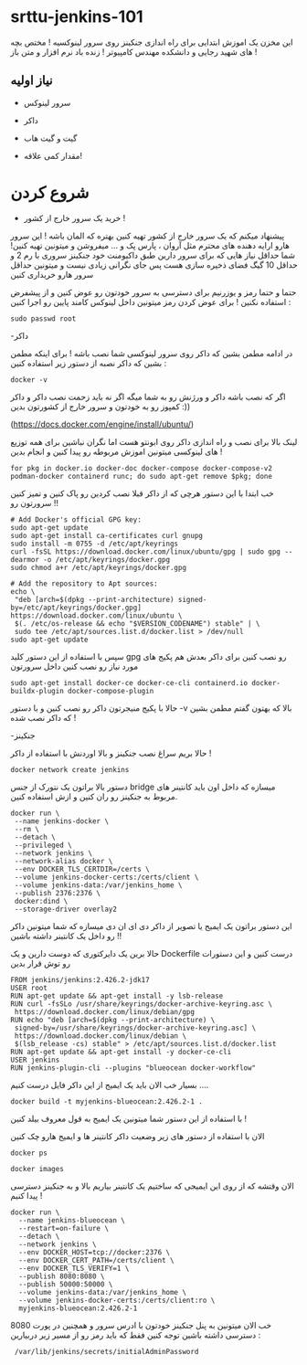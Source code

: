 # srttu-jenkins-101

این مخزن یک اموزش ابتدایی برای راه اندازی جنکینز روی سرور لینوکسیه ! مختص بچه های شهید رجایی و دانشکده مهندس کامپیوتر ! زنده باد نرم افزار و متن باز !

## نیاز اولیه
- سرور لینوکس

- داکر

- گیت و گیت هاب

- مقدار کمی علاقه!

# شروع کردن 
- خرید یک سرور خارج از کشور !
  
 پیشنهاد میکنم که یک سرور خارج از کشور تهیه کنین بهتره که المان باشه ! این سرور هارو ارایه دهنده های محترم مثل آروان ، پارس پک و ... میفروشن و میتونین تهیه کنین!
شما حداقل نیاز هایی که برای سرور دارین طبق داکیومنت خود جنکینز سروری با رم 2 و حداقل 10 گیگ فضای ذخیره سازی هست پس جای نگرانی زیادی نیست و میتونین حداقل سرور هارو خریداری کنین

 حتما و حتما رمز و یوزرنیم برای دسترسی به سرور خودتون رو عوض کنین و از پیشفرض استفاده نکنین ! برای عوض کردن رمز میتونین داخل لینوکس کامند پایین رو اجرا کنین : 
 ```shell
sudo passwd root
```

-داکر

در ادامه مطمن بشین که داکر روی سرور لینوکسی شما نصب باشه !  برای اینکه مطمن بشین که داکر نصبه از دستور زیر استفاده کنین : 
 ```shell
docker -v
```

اگر که نصب باشه داکر و ورژنش رو به شما میگه اگر نه باید زحمت نصب داکر و داکر کمپوز رو به خودتون و سرور خارج از کشورتون بدین :)) 

(https://docs.docker.com/engine/install/ubuntu/)

لینک بالا برای نصب و راه اندازی داکر روی ابونتو هست اما نگران نباشین برای همه توزیع های لینوکسی میتونین اموزش مربوطه رو پیدا کنین و انجام بدین !


 ```shell
for pkg in docker.io docker-doc docker-compose docker-compose-v2 podman-docker containerd runc; do sudo apt-get remove $pkg; done
```

خب ابتدا با این دستور هرچی که از داکر قبلا نصب کردین رو پاک کنین و تمیز کنین سرورتون رو !!


 ```shell
# Add Docker's official GPG key:
sudo apt-get update
sudo apt-get install ca-certificates curl gnupg
sudo install -m 0755 -d /etc/apt/keyrings
curl -fsSL https://download.docker.com/linux/ubuntu/gpg | sudo gpg --dearmor -o /etc/apt/keyrings/docker.gpg
sudo chmod a+r /etc/apt/keyrings/docker.gpg

# Add the repository to Apt sources:
echo \
  "deb [arch=$(dpkg --print-architecture) signed-by=/etc/apt/keyrings/docker.gpg] https://download.docker.com/linux/ubuntu \
  $(. /etc/os-release && echo "$VERSION_CODENAME") stable" | \
  sudo tee /etc/apt/sources.list.d/docker.list > /dev/null
sudo apt-get update
```

سپس با استفاده از این دستور کلید gpg رو نصب کنین برای داکر بعدش هم پکیج های مورد نیاز رو نصب کنین داخل سرورتون


 ```shell
sudo apt-get install docker-ce docker-ce-cli containerd.io docker-buildx-plugin docker-compose-plugin
```

حالا با پکیج منیجرتون داکر رو نصب کنین و با دستور -v بالا که بهتون گفتم مطمن بشین که داکر نصب شده !

-جنکینز 

حالا بریم سراغ نصب جنکینز و بالا اوردنش با استفاده از داکر !


 ```shell
docker network create jenkins
```

دستور بالا براتون یک نتورک از جنس bridge میسازه که داخل اون باید کانتینر های مربوط به جنکینز رو ران کنین و ازش استفاده کنین.



 ```shell
docker run \
  --name jenkins-docker \
  --rm \
  --detach \
  --privileged \
  --network jenkins \
  --network-alias docker \
  --env DOCKER_TLS_CERTDIR=/certs \
  --volume jenkins-docker-certs:/certs/client \
  --volume jenkins-data:/var/jenkins_home \
  --publish 2376:2376 \
  docker:dind \
  --storage-driver overlay2
```

این دستور براتون یک ایمیج یا تصویر از داکر دی ای ان دی میسازه که شما میتونین داکر رو داخل یک کانتینر داشته باشین !! 

حالا برین یک دایرکتوری که دوست دارین و یک Dockerfile درست کنین و این دستورات رو توش قرار بدین
 ```shell
FROM jenkins/jenkins:2.426.2-jdk17
USER root
RUN apt-get update && apt-get install -y lsb-release
RUN curl -fsSLo /usr/share/keyrings/docker-archive-keyring.asc \
  https://download.docker.com/linux/debian/gpg
RUN echo "deb [arch=$(dpkg --print-architecture) \
  signed-by=/usr/share/keyrings/docker-archive-keyring.asc] \
  https://download.docker.com/linux/debian \
  $(lsb_release -cs) stable" > /etc/apt/sources.list.d/docker.list
RUN apt-get update && apt-get install -y docker-ce-cli
USER jenkins
RUN jenkins-plugin-cli --plugins "blueocean docker-workflow"
```

بسیار خب الان باید یک ایمیج از این  داکر فایل درست کنیم ....

```shell
docker build -t myjenkins-blueocean:2.426.2-1 .
```

با استفاده از این دستور شما میتونین یک ایمیج به قول معروف بیلد کنین !

الان با استفاده از دستور های زیر وضعیت داکر کانتینر ها و ایمیج هارو چک کنین 

```shell
docker ps

docker images
```
الان وقتشه که از روی این ایمیجی که ساختیم یک کانتینر بیاریم بالا و به جنکینز دسترسی پیدا کنیم ! 


```shell
docker run \
  --name jenkins-blueocean \
  --restart=on-failure \
  --detach \
  --network jenkins \
  --env DOCKER_HOST=tcp://docker:2376 \
  --env DOCKER_CERT_PATH=/certs/client \
  --env DOCKER_TLS_VERIFY=1 \
  --publish 8080:8080 \
  --publish 50000:50000 \
  --volume jenkins-data:/var/jenkins_home \
  --volume jenkins-docker-certs:/certs/client:ro \
  myjenkins-blueocean:2.426.2-1
```

خب الان میتونین به پنل جنکینز خودتون با ادرس سرور و همچنین در پورت 8080 دسترسی داشته باشین
توجه کنین فقط که باید رمز  رو از مسیر زیر دربیارین :

```shell
 /var/lib/jenkins/secrets/initialAdminPassword
```

